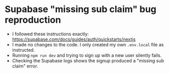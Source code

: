 # Supabase "missing sub claim" bug reproduction

- I followed these instructions exactly: https://supabase.com/docs/guides/auth/quickstarts/nextjs
- I made no changes to the code. I only created my own `.env.local` file as instructed.
- Running `npm run dev` and trying to sign up with a new user silently fails.
- Checking the Supabase logs shows the signup produced a "missing sub claim" error.
